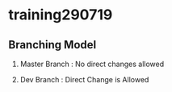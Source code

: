 # training290719

## Branching Model

1. Master Branch : No direct changes allowed 

2. Dev Branch : Direct Change is Allowed


